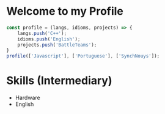 # Welcome to my Profile
```js
const profile = (langs, idioms, projects) => {
    langs.push('C++');
    idioms.push('English');
    projects.push('BattleTeams');
}
profile(['Javascript'], ['Portuguese'], ['SynchNouys']);
```


# Skills (Intermediary)
 - Hardware
 - English

